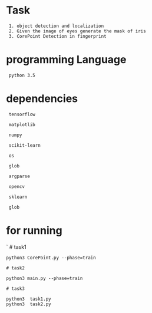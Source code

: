 # Task
  
 	 1. object detection and localization
  	 2. Given the image of eyes generate the mask of iris
  	 3. CorePoint Detection in fingerprint
  
# programming Language

 	 python 3.5
  
# dependencies

 	 tensorflow

	 matplotlib

	 numpy

	 scikit-learn	
  
  	 os
  
  	 glob
  
  	 argparse
  
 	 opencv
  
  	 sklearn
  
  	 glob
  
# for running 

` 	# task1

	python3 CorePoint.py --phase=train 
    
  	# task2
  	
	python3 main.py --phase=train
    
 	# task3
  
   	python3  task1.py
   	python3  task2.py
 

